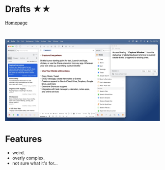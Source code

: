 Drafts ★★
==========

[Homepage](https://getdrafts.com/)


<br>

![Screenshot](drafts.png)


# Features
- weird.
- overly complex.
- not sure what it's for...

